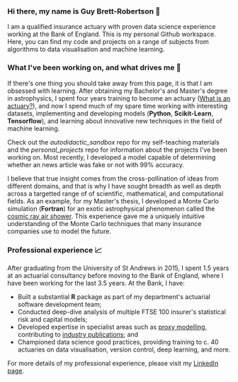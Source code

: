 ### Hi there, my name is Guy Brett-Robertson :wave:

I am a qualified insurance actuary with proven data science experience working at the Bank of England. This is my personal Github workspace. Here, you can find my code and projects on a range of subjects from algorithms to data visualisation and machine learning.

### What I've been working on, and what drives me :seedling:

If there's one thing you should take away from this page, it is that I am obsessed with learning. After obtaining my Bachelor's and Master's degree in astrophysics, I spent four years training to become an actuary ([What is an actuary?](https://www.actuaries.org.uk/become-actuary/what-actuary)), and now I spend much of my spare time working with interesting datasets, implementing and developing models (**Python**, **Scikit-Learn**, **Tensorflow**), and learning about innovative new techniques in the field of machine learning.

Check out the *autodidactic_sandbox* repo for my self-teaching materials and the *personal_projects* repo for information about the projects I've been working on. Most recently, I developed a model capable of determining whether an news article was fake or not with 99% accuracy.

I believe that true insight comes from the cross-pollination of ideas from different domains, and that is why I have sought breadth as well as depth across a targetted range of of scientific, mathematical, and computational fields. As an example, for my Master's thesis, I developed a Monte Carlo simulation (**Fortran**) for an exotic astrophysical phenomenon called the [cosmic ray air shower](https://en.wikipedia.org/wiki/Air_shower_(physics)). This experience gave me a uniquely intuitive understanding of the Monte Carlo techniques that many insurance companies use to model the future.

### Professional experience :chart_with_upwards_trend:

After graduating from the University of St Andrews in 2015, I spent 1.5 years at an actuarial consultancy before moving to the Bank of England, where I have been working for the last 3.5 years. At the Bank, I have:

- Built a substantial **R** package as part of my department's actuarial software development team;
- Conducted deep-dive analysis of multiple FTSE 100 insurer's statistical risk and capital models;
- Developed expertise in specialist areas such as [proxy modelling](https://www.actuaries.org.uk/system/files/documents/pdf/proxy-models-working-party-paper-240214.pdf), contributing to [industry publications](https://www.bankofengland.co.uk/prudential-regulation/letter/2019/proxy-modelling-survey-best-observed-practice); and
- Championed data science good practices, providing training to c. 40 actuaries on data visualisation, version control, deep learning, and more.

For more details of my professional experience, please visit my [LinkedIn page](https://www.linkedin.com/in/guybrettrobertson/).
